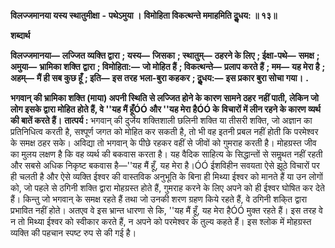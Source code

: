  **विलज्जमानया यस्य स्थातुमीक्षा** **-** **पथेऽमुया ।** **विमोहिता विकत्थन्ते ममाहमिति दुॢधय: ॥ १३॥** 

**शब्दार्थ** 

**विलज्जमानया—** **लज्जित व्यक्ति द्वारा** **; यस्य—** **जिसका** **; स्थातुम्—** **ठहरने के लिए** **; ईक्षा-पथे—** **समक्ष** **; अमुया—** **भ्रामिका शक्ति** **द्वारा** **; विमोहिता:—** **जो मोहित हैं** **; विकत्थन्ते—** **प्रलाप करते हैं** **; मम—** **यह मेरा है** **; अहम्—** **मैं ही सब कुछ हूँ** **; इति—** **इस तरह** **भला-बुरा कहकर** **; दुॢधय:—** **इस प्रकार बुरा सोचा गया।** **.** 

**भगवान् की भ्रामिका शक्ति (माया) अपनी स्थिति से लज्जित होने के कारण सामने ठहर** **नहीं पाती, लेकिन जो लोग इसके द्वारा मोहित होते हैं, वे ''यह मैं हूँÓÓ और ''यह मेरा हैÓÓ के** **विचारों में लीन रहने के कारण व्यर्थ की बातें करते हैं।** **तात्पर्य :** भगवान् की दुर्जेय शक्तिशाली छलिनी शक्ति या तीसरी शक्ति, जो अज्ञान का प्रतिनिधित्व करती है, सश्पूर्ण जगत को मोहित कर सकती है, तो भी वह इतनी प्रबल नहीं होती कि परमेश्वर के समक्ष ठहर सके। अविद्या तो भगवान् के पीछे रहकर वहीं से जीवों को गुमराह करती है। मोहग्रस्त जीव का मुलय लक्षण है कि वह व्यर्थ की बकवास करता है। यह वैदिक साहित्य के सिद्धान्तों से समॢथत नहीं रहती और सबसे अधिक निकृष्ट बकवास है—''यह मैं हूँ, यह मेरा है।ÓÓ ईशविहीन सवयता ऐसे झूठे विचारों पर ही चलती है और ऐसे व्यक्ति ईश्वर की वास्तविक अनुभूति के बिना ही मिथ्या ईश्वर को मानते हैं या उन लोगों को, जो पहले से ठगिनी शक्ति द्वारा मोहग्रस्त होते हैं, गुमराह करने के लिए अपने को ही ईश्वर घोषित कर देते हैं। किन्तु जो भगवान् के समक्ष रहते हैं तथा जो उनकी शरण ग्रहण किये रहते हैं, वे ठगिनी शकि्त द्वारा प्रभावित नहीं होते। अतएव वे इस भ्रान्त धारणा से कि, ''यह मैं हूँ, यह मेरा हैÓÓ मुक्त रहते हैं। इस तरह वे न तो मिथ्या ईश्वर को स्वीकार करते हैं, न अपने को परमेश्वर के तुल्य कहते हैं। इस श्लोक में मोहग्रस्त व्यक्ति की पहचान स्पष्ट रुप से की गई है। 